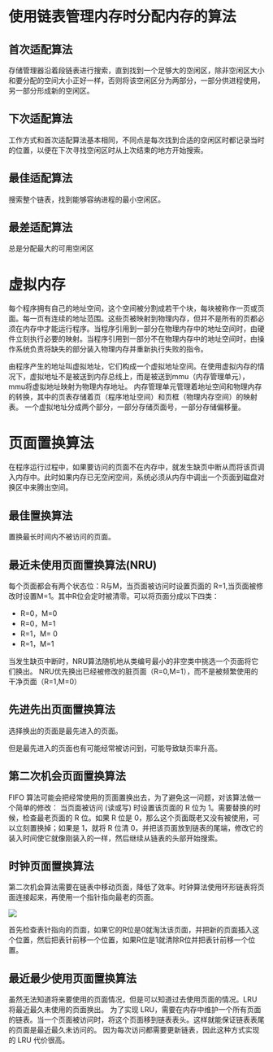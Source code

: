 # 使用链表管理内存时分配内存的算法

## 首次适配算法

存储管理器沿着段链表进行搜索，直到找到一个足够大的空闲区，除非空闲区大小和要分配的空间大小正好一样，否则将该空闲区分为两部分，一部分供进程使用，另一部分形成新的空闲区。

## 下次适配算法

工作方式和首次适配算法基本相同，不同点是每次找到合适的空闲区时都记录当时的位置，以便在下次寻找空闲区时从上次结束的地方开始搜索。

## 最佳适配算法

搜索整个链表，找到能够容纳进程的最小空闲区。

## 最差适配算法

总是分配最大的可用空闲区

# 虚拟内存

每个程序拥有自己的地址空间，这个空间被分割成若干个块，每块被称作一页或页面。每一页有连续的地址范围。这些页被映射到物理内存，但并不是所有的页都必须在内存中才能运行程序。当程序引用到一部分在物理内存中的地址空间时，由硬件立刻执行必要的映射。当程序引用到一部分不在物理内存中的地址空间时，由操作系统负责将缺失的部分装入物理内存并重新执行失败的指令。

由程序产生的地址叫虚拟地址，它们构成一个虚拟地址空间。在使用虚拟内存的情况下，虚拟地址不是被送到内存总线上，而是被送到mmu（内存管理单元），mmu将虚拟地址映射为物理内存地址。
内存管理单元管理着地址空间和物理内存的转换，其中的页表存储着页（程序地址空间）和页框（物理内存空间）的映射表。
一个虚拟地址分成两个部分，一部分存储页面号，一部分存储偏移量。

# 页面置换算法

在程序运行过程中，如果要访问的页面不在内存中，就发生缺页中断从而将该页调入内存中。此时如果内存已无空闲空间，系统必须从内存中调出一个页面到磁盘对换区中来腾出空间。

## 最佳置换算法

置换最长时间内不被访问的页面。

## 最近未使用页面置换算法(NRU)

每个页面都会有两个状态位：R与M，当页面被访问时设置页面的 R=1,当页面被修改时设置M=1。其中R位会定时被清零。可以将页面分成以下四类：

- R=0，M=0
- R=0，M=1
- R=1，M= 0
- R=1，M=1

当发生缺页中断时，NRU算法随机地从类编号最小的非空类中挑选一个页面将它们换出。
NRU优先换出已经被修改的脏页面（R=0,M=1），而不是被频繁使用的干净页面（R=1,M=0）

## 先进先出页面置换算法

选择换出的页面是最先进入的页面。

但是最先进入的页面也有可能经常被访问到，可能导致缺页率升高。

## 第二次机会页面置换算法

FIFO 算法可能会把经常使用的页面置换出去，为了避免这一问题，对该算法做一个简单的修改：
当页面被访问 (读或写) 时设置该页面的 R 位为 1。需要替换的时候，检查最老页面的 R 位。如果 R 位是 0，那么这个页面既老又没有被使用，可以立刻置换掉；如果是 1，就将 R 位清 0，并把该页面放到链表的尾端，修改它的装入时间使它就像刚装入的一样，然后继续从链表的头部开始搜索。

## 时钟页面置换算法

第二次机会算法需要在链表中移动页面，降低了效率。时钟算法使用环形链表将页面连接起来，再使用一个指针指向最老的页面。

![](https://cdn.nlark.com/yuque/0/2022/webp/21772720/1647761998630-f21cf125-4c78-42b9-a5ae-1d561f9f8380.webp#clientId=u5a85116a-a09c-4&crop=0&crop=0&crop=1&crop=1&from=paste&id=u24491b90&margin=%5Bobject%20Object%5D&originHeight=407&originWidth=689&originalType=url&ratio=1&rotation=0&showTitle=false&status=done&style=none&taskId=u95bd03f0-f71d-4d09-b599-b4377f06adf&title=)

首先检查表针指向的页面，如果它的R位是0就淘汰该页面，并把新的页面插入这个位置，然后把表针前移一个位置，如果R位是1就清除R位并把表针前移一个位置。

## 最近最少使用页面置换算法

虽然无法知道将来要使用的页面情况，但是可以知道过去使用页面的情况。LRU 将最近最久未使用的页面换出。
为了实现 LRU，需要在内存中维护一个所有页面的链表。当一个页面被访问时，将这个页面移到链表表头。这样就能保证链表表尾的页面是最近最久未访问的。
因为每次访问都需要更新链表，因此这种方式实现的 LRU 代价很高。
